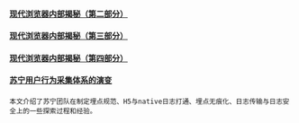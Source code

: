 
#### [现代浏览器内部揭秘（第二部分）](https://juejin.im/post/5bc293cf6fb9a05ce95c8468)

#### [现代浏览器内部揭秘（第三部分）](https://juejin.im/post/5bc29d56e51d450e9e4466cc)

#### [现代浏览器内部揭秘（第四部分）](https://juejin.im/post/5bc95247e51d450e40072e49)

#### [苏宁用户行为采集体系的演变](https://mp.weixin.qq.com/s/iUwqQxx87qQeRecjGxwTtg)
    本文介绍了苏宁团队在制定埋点规范、H5与native日志打通、埋点无痕化、日志传输与日志安全上的一些探索过程和经验。
